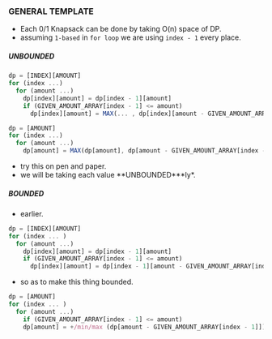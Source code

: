### GENERAL TEMPLATE

- Each 0/1 Knapsack can be done by taking O(n) space of DP.
- assuming `1-based` in `for loop` we are using `index - 1` every place.

##### UNBOUNDED

```js
dp = [INDEX][AMOUNT]
for (index ...)
  for (amount ...)
    dp[index][amount] = dp[index - 1][amount]
    if (GIVEN_AMOUNT_ARRAY[index - 1] <= amount)
      dp[index][amount] = MAX(... , dp[index][amount - GIVEN_AMOUNT_ARRAY[index - 1]] + GIVEN_VALUE_ARRAY[index - 1])

```

```js
dp = [AMOUNT]
for (index ...)
  for (amount ...)
    dp[amount] = MAX(dp[amount], dp[amount - GIVEN_AMOUNT_ARRAY[index - 1]] + GIVEN_VALUE_ARRAY[index - 1])

```

- try this on pen and paper.
- we will be taking each value **UNBOUNDED\***ly\*.

##### BOUNDED

- earlier.

```js
dp = [INDEX][AMOUNT]
for (index ... )
  for (amount ...)
    dp[index][amount] = dp[index - 1][amount]
    if (GIVEN_AMOUNT_ARRAY[index - 1] <= amount)
      dp[index][amount] = dp[index - 1][amount - GIVEN_AMOUNT_ARRAY[index - 1]]
```

- so as to make this thing bounded.

```js
dp = [AMOUNT]
for (index ... )
  for (amount ...)
    if (GIVEN_AMOUNT_ARRAY[index - 1] <= amount)
    dp[amount] = +/min/max (dp[amount - GIVEN_AMOUNT_ARRAY[index - 1]])


```

